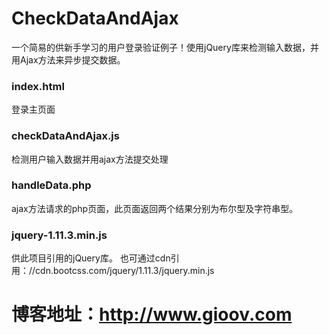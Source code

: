 # CheckDataAndAjax
一个简易的供新手学习的用户登录验证例子！使用jQuery库来检测输入数据，并用Ajax方法来异步提交数据。

### index.html
登录主页面

### checkDataAndAjax.js
检测用户输入数据并用ajax方法提交处理

### handleData.php
ajax方法请求的php页面，此页面返回两个结果分别为布尔型及字符串型。

### jquery-1.11.3.min.js
供此项目引用的jQuery库。
也可通过cdn引用：//cdn.bootcss.com/jquery/1.11.3/jquery.min.js

# 博客地址：http://www.gioov.com
